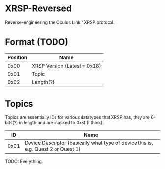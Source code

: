 # XRSP-Reversed
Reverse-engineering the Oculus Link / XRSP protocol.

# Format (TODO)
| Position | Name                         |
|----------|------------------------------|
| 0x00     | XRSP Version (Latest = 0x18) |
| 0x01     | Topic                        |
| 0x02     | Length(?)                    |

# Topics
Topics are essentially IDs for various datatypes that XRSP has, they are 6-bits(?) in length and are masked to 0x3f (I think).

| ID   | Name                                                                               |
|------|------------------------------------------------------------------------------------|
| 0x01 | Device Descriptor (basically what type of device this is, e.g. Quest 2 or Quest 1) |

TODO: Everything.
